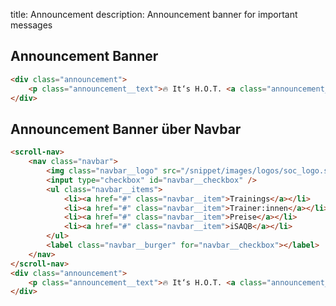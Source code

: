 title: Announcement
description: Announcement banner for important messages

## Announcement Banner

```html
<div class="announcement">
    <p class="announcement__text">🔥 It‘s H.O.T. <a class="announcement__link" href="/de/topics/data-mesh-workshop/">Get ice cream for free</a></p>
</div>
```

## Announcement Banner über Navbar

```html height=600 width=400
<scroll-nav>
    <nav class="navbar">
        <img class="navbar__logo" src="/snippet/images/logos/soc_logo.svg" alt="Software Creators Academy Logo" />
        <input type="checkbox" id="navbar__checkbox" />
        <ul class="navbar__items">
            <li><a href="#" class="navbar__item">Trainings</a></li>
            <li><a href="#" class="navbar__item">Trainer:innen</a></li>
            <li><a href="#" class="navbar__item">Preise</a></li>
            <li><a href="#" class="navbar__item">iSAQB</a></li>
        </ul>
        <label class="navbar__burger" for="navbar__checkbox"></label>
    </nav>
</scroll-nav>
<div class="announcement">
    <p class="announcement__text">🔥 It‘s H.O.T. <a class="announcement__link" href="/de/topics/data-mesh-workshop/">Get ice cream for free</a></p>
</div>
```
